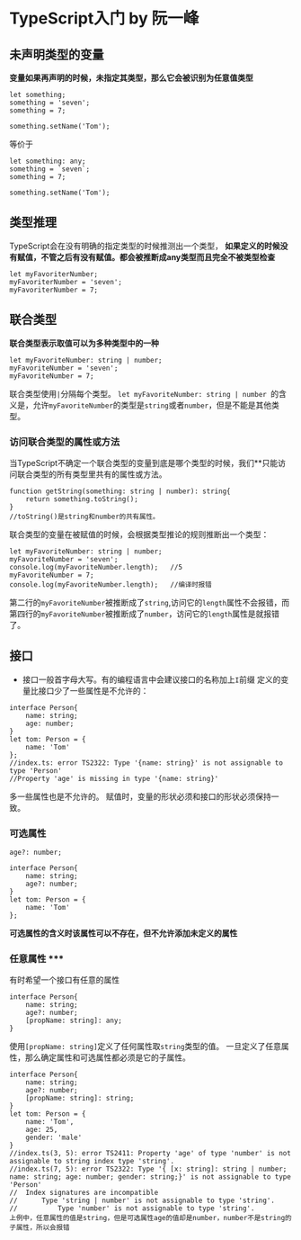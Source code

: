 # TypeScript入门 by 阮一峰

## 未声明类型的变量
**变量如果再声明的时候，未指定其类型，那么它会被识别为任意值类型**
```
let something;
something = 'seven';
something = 7;

something.setName('Tom');
```
等价于
```
let something: any;
something = `seven`;
something = 7;

something.setName('Tom');
```

## 类型推理
TypeScript会在没有明确的指定类型的时候推测出一个类型，
**如果定义的时候没有赋值，不管之后有没有赋值。都会被推断成any类型而且完全不被类型检查**
```
let myFavoriterNumber;
myFavoriterNumber = 'seven';
myFavoriterNumber = 7;
```

## 联合类型
**联合类型表示取值可以为多种类型中的一种**
```
let myFavoriteNumber: string | number;
myFavoriteNumber = 'seven';
myFavoriteNumber = 7;
```
联合类型使用`|`分隔每个类型。
`let myFavoriteNumber: string | number `的含义是，允许`myFavoriteNumber`的类型是`string`或者`number`，但是不能是其他类型。

### 访问联合类型的属性或方法
当TypeScript不确定一个联合类型的变量到底是哪个类型的时候，我们**只能访问联合类型的所有类型里共有的属性或方法。
```
function getString(something: string | number): string{
	return something.toString();
}
//toString()是string和number的共有属性。
```
联合类型的变量在被赋值的时候，会根据类型推论的规则推断出一个类型：
```
let myFavoriteNumber: string | number;
myFavoriteNumber = 'seven';
console.log(myFavoriteNumber.length);   //5
myFavoriteNumber = 7;
console.log(myFavoriteNumber.length);   //编译时报错
```
第二行的`myFavoriteNumber`被推断成了`string`,访问它的`length`属性不会报错，而第四行的`myFavoriteNumber`被推断成了`number`，访问它的`length`属性是就报错了。

## 接口
- 接口一般首字母大写。有的编程语言中会建议接口的名称加上`I`前缀
定义的变量比接口少了一些属性是不允许的：
```
interface Person{
	name: string;
	age: number;
}
let tom: Person = {
	name: 'Tom'
};
//index.ts: error TS2322: Type '{name: string}' is not assignable to type 'Person'
//Property 'age' is missing in type '{name: string}'
```
多一些属性也是不允许的。
赋值时，变量的形状必须和接口的形状必须保持一致。

### 可选属性
`age?: number;`
```
interface Person{
	name: string;
	age?: number;
}
let tom: Person = {
	name: 'Tom'
};
```
**可选属性的含义时该属性可以不存在，但不允许添加未定义的属性**
### 任意属性 ***
有时希望一个接口有任意的属性
```
interface Person{
	name: string;
	age?: number;
	[propName: string]: any;
}
```
使用`[propName: string]`定义了任何属性取`string`类型的值。
一旦定义了任意属性，那么确定属性和可选属性都必须是它的子属性。
```
interface Person{
	name: string;
	age?: number;
	[propName: string]: string;
}
let tom: Person = {
	name: 'Tom',
	age: 25,
	gender: 'male'
}
//index.ts(3, 5): error TS2411: Property 'age' of type 'number' is not assignable to string index type 'string'.
//index.ts(7, 5): error TS2322: Type '{ [x: string]: string | number; name: string; age: number; gender: string;}' is not assignable to type 'Person'
//	Index signatures are incompatible
//		Type 'string | number' is not assignable to type 'string'.
//			Type 'number' is not assignable to type 'string'.
上例中，任意属性的值是string，但是可选属性age的值却是number，number不是string的子属性，所以会报错
